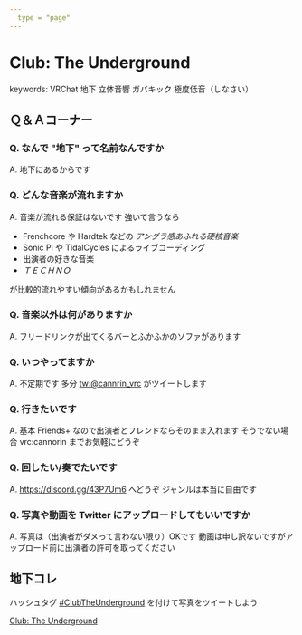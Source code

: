 ```yaml
---
  type = "page"
---
```


Club: The Underground
=====================

keywords: VRChat 地下 立体音響 ガバキック 極度低音（しなさい）

## Ｑ＆Ａコーナー

### Q. なんで "地下" って名前なんですか

A. 地下にあるからです

### Q. どんな音楽が流れますか

A. 音楽が流れる保証はないです 強いて言うなら

* Frenchcore や Hardtek などの *アングラ感あふれる硬核音楽* 
* Sonic Pi や TidalCycles によるライブコーディング
* 出演者の好きな音楽
* *ＴＥＣＨＮＯ*

が比較的流れやすい傾向があるかもしれません

### Q. 音楽以外は何がありますか

A. フリードリンクが出てくるバーとふかふかのソファがあります

### Q. いつやってますか

A. 不定期です 多分 [tw:@cannrin_vrc](https://twitter.com/cannorin_vrc) がツイートします

### Q. 行きたいです

A. 基本 Friends+ なので出演者とフレンドならそのまま入れます そうでない場合 vrc:cannorin までお気軽にどうぞ

### Q. 回したい/奏でたいです

A. https://discord.gg/43P7Um6 へどうぞ ジャンルは本当に自由です

### Q. 写真や動画を Twitter にアップロードしてもいいですか

A. 写真は（出演者がダメって言わない限り）OKです 動画は申し訳ないですがアップロード前に出演者の許可を取ってください

## 地下コレ

ハッシュタグ [#ClubTheUnderground](https://twitter.com/hashtag/ClubTheUnderground) を付けて写真をツイートしよう

<a class="twitter-moment" data-dnt="true" href="https://twitter.com/i/moments/1203735076669755392">Club: The Underground</a> <script async src="https://platform.twitter.com/widgets.js" charset="utf-8"></script> 
